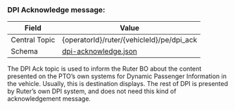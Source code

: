 ### DPI Acknowledge message:
| Field         | Value                                                       |
|---------------|-------------------------------------------------------------|
| Central Topic | {operatorId}/ruter/{vehicleId}/pe/dpi_ack                   |
| Schema        | [ dpi-acknowledge.json ](json-schemas/dpi-acknowledge.json) |

The DPI Ack topic is used to inform the Ruter BO about the content presented on the PTO’s own systems for Dynamic Passenger Information in the vehicle. Usually, this is destination displays. The rest of DPI is presented by Ruter’s own DPI system, and does not need this kind of acknowledgement message.
